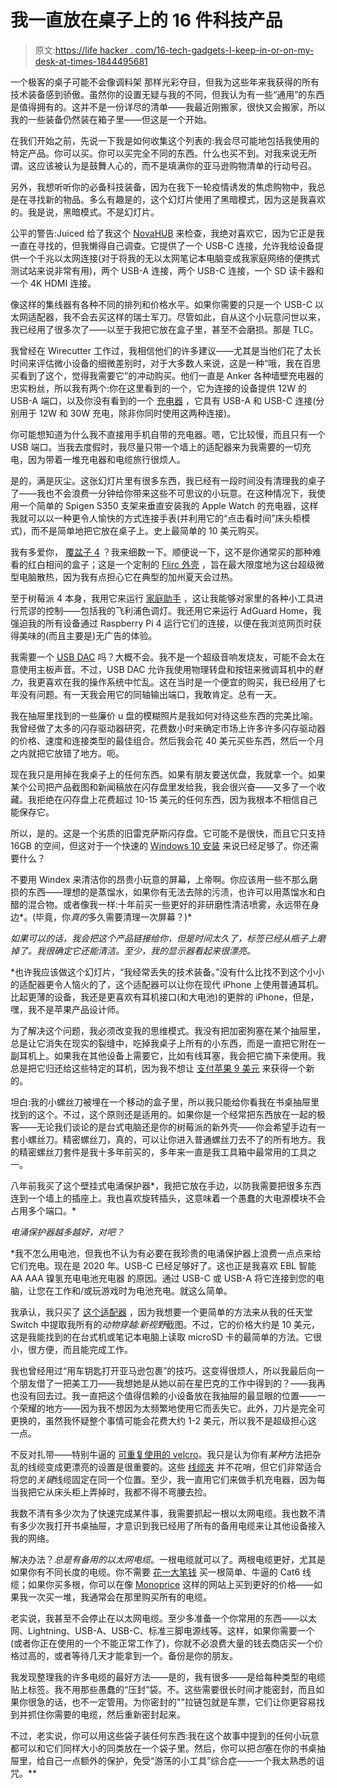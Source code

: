 # 我一直放在桌子上的 16 件科技产品

> 原文:[https://life hacker . com/16-tech-gadgets-I-keep-in-or-on-my-desk-at-times-1844495681](https://lifehacker.com/16-tech-gadgets-i-keep-in-or-on-my-desk-at-all-times-1844495681)

一个极客的桌子可能不会像调料架 那样光彩夺目，但我为这些年来我获得的所有技术装备感到骄傲。虽然你的设置无疑与我的不同，但我认为有一些“通用”的东西是值得拥有的。这并不是一份详尽的清单——我最近刚搬家，很快又会搬家，所以我的一些装备仍然装在箱子里——但这是一个开始。

在我们开始之前，先说一下我是如何收集这个列表的:我会尽可能地包括我使用的特定产品。你可以买。你可以买完全不同的东西。什么也买不到。对我来说无所谓。这应该被认为是鼓舞人心的，而不是填满你的亚马逊购物清单的行动号召。

另外，我想听听你的必备科技装备，因为在我下一轮疫情诱发的焦虑购物中，我总是在寻找新的物品。多么有趣是的，这个幻灯片使用了黑暗模式，因为这是我喜欢的。我是说，黑暗模式。不是幻灯片。

公平的警告:Juiced 给了我这个 [NovaHUB](https://juicedsystems.com/products/novahub) 来检查，我绝对喜欢它，因为它正是我一直在寻找的，但我懒得自己调查。它提供了一个 USB-C 连接，允许我给设备提供一个千兆以太网连接(对于将我的无以太网笔记本电脑变成我家庭网络的便携式测试站来说非常有用)，两个 USB-A 连接，两个 USB-C 连接，一个 SD 读卡器和一个 4K HDMI 连接。

像这样的集线器有各种不同的排列和价格水平。如果你需要的只是一个 USB-C 以太网适配器，我不会去买这样的瑞士军刀。尽管如此，自从这个小玩意问世以来，我已经用了很多次了——以至于我把它放在盒子里，甚至不会磨损。那是 TLC。

我曾经在 Wirecutter 工作过，我相信他们的许多建议——尤其是当他们花了太长时间来评估微小设备的细微差别时，对于大多数人来说，这是一种“哦，我在百思买看到了这个，觉得我需要它”的冲动购买。他们一直是 Anker 各种墙壁充电器的忠实粉丝，所以我有两个:你在这里看到的一个，它为连接的设备提供 12W 的 USB-A 端口，以及你没有看到的一个 [充电器](https://smile.amazon.com/gp/product/B07GWQ2GJC/ref=ppx_yo_dt_b_search_asin_title?asc_campaign=InlineText&asc_refurl=https://lifehacker.com/16-tech-gadgets-i-keep-in-or-on-my-desk-at-all-times-1844495681&asc_source=&ie=UTF8&psc=1&tag=kinjalifehackerlink-20) ，它具有 USB-A 和 USB-C 连接(分别用于 12W 和 30W 充电，除非你同时使用这两种连接)。

你可能想知道为什么我不直接用手机自带的充电器。嗯，它比较慢，而且只有一个 USB 端口。当我去度假时，我尽量只带一个墙上的适配器来为我需要的一切充电，因为带着一堆充电器和电缆旅行很烦人。

是的，满是灰尘。这张幻灯片里有很多东西，我已经有一段时间没有清理我的桌子了——我也不会浪费一分钟给你带来这些不可思议的小玩意。在这种情况下，我使用一个简单的 Spigen S350 支架来垂直安装我的 Apple Watch 的充电器，这样我就可以以一种更令人愉快的方式连接手表(并利用它的“点击看时间”床头柜模式)，而不是简单地把它放在桌子上。史上最简单的 10 美元购买。

我有多爱你， [覆盆子 4](https://www.raspberrypi.org/products/raspberry-pi-4-model-b/) ？我来细数一下。顺便说一下，这不是你通常买的那种难看的红白相间的盒子；这是一个定制的 [Flirc 外壳](https://smile.amazon.com/gp/product/B07WG4DW52/ref=ppx_yo_dt_b_search_asin_title?asc_campaign=InlineText&asc_refurl=https://lifehacker.com/16-tech-gadgets-i-keep-in-or-on-my-desk-at-all-times-1844495681&asc_source=&ie=UTF8&psc=1&tag=kinjalifehackerlink-20) ，旨在最大限度地为这台超级微型电脑散热，因为我有点担心它在典型的加州夏天会过热。

至于树莓派 4 本身，我用它来运行 [家庭助手](https://www.home-assistant.io/) ，这让我能够对家里的各种小工具进行荒谬的控制——包括我的飞利浦色调灯。我还用它来运行 AdGuard Home，我强迫我的所有设备通过 Raspberry Pi 4 运行它们的连接，以便在我浏览网页时获得美味的(而且主要是)无广告的体验。

我需要一个 [USB DAC](https://smile.amazon.com/gp/product/B005VO7LG6/ref=ppx_yo_dt_b_search_asin_title?asc_campaign=InlineText&asc_refurl=https://lifehacker.com/16-tech-gadgets-i-keep-in-or-on-my-desk-at-all-times-1844495681&asc_source=&ie=UTF8&psc=1&tag=kinjalifehackerlink-20) 吗？大概不会。我不是一个超级音响发烧友，可能不会太在意使用主板声音。不过，USB DAC 允许我使用物理转盘和按钮来微调耳机中的*魅力*，我更喜欢在我的操作系统中忙乱。这在当时是一个便宜的购买，我已经用了七年没有问题。有一天我会用它的同轴输出端口，我敢肯定。总有一天。

我在抽屉里找到的一些廉价 u 盘的模糊照片是我如何对待这些东西的完美比喻。我曾经做了太多的闪存驱动器研究，花费数小时来确定市场上许多许多闪存驱动器的价格、速度和连接类型的最佳组合。然后我会花 40 美元买些东西，然后一个月之内就把它放错了地方。呃。

现在我只是用掉在我桌子上的任何东西。如果有朋友要送优盘，我就拿一个。如果某个公司把产品截图和新闻稿放在闪存盘里发给我，我会很兴奋——又多了一个收藏。我拒绝在闪存盘上花费超过 10-15 美元的任何东西，因为我根本不相信自己能保存它。

所以，是的。这是一个劣质的旧雷克萨斯闪存盘。它可能不是很快，而且它只支持 16GB 的空间，但这对于一个快速的 [Windows 10 安装](https://lifehacker.com/the-ultimate-guide-to-reinstalling-windows-from-scratch-1832897572) 来说已经足够了。你还需要什么？

不要用 Windex 来清洁你的昂贵小玩意的屏幕，上帝啊。你应该用一些不那么磨损的东西——理想的是蒸馏水，如果你有无法去除的污渍，也许可以用蒸馏水和白醋的混合物。或者像我一样:十年前买一些更好的非研磨性清洁喷雾，永远带在身边*。(毕竟，你*真的*多久需要清理一次屏幕？)*

*如果可以的话，我会把这个产品链接给你，但是时间太久了，标签已经从瓶子上磨掉了。我很确定它还能清洁。至少，我的显示器看起来很漂亮。*

 *也许我应该做这个幻灯片，“我经常丢失的技术装备。”没有什么比找不到这个小小的适配器更令人恼火的了，这个适配器可以让你在现代 iPhone 上使用普通耳机。比起更薄的设备，我还是更喜欢有耳机接口(和大电池)的更胖的 iPhone，但是，嘿，我不是苹果产品设计师。

为了解决这个问题，我必须改变我的思维模式。我没有把加密狗塞在某个抽屉里，总是让它消失在现实的裂缝中，吃掉我桌子上所有的小东西，而是一直把它附在一副耳机上。如果我在其他设备上需要它，比如有线耳塞，我会把它摘下来使用。我总是把它归还给这些特定的耳机，因为我不想让 [支付苹果 9 美元](https://www.apple.com/shop/product/MMX62AM/A/lightning-to-35-mm-headphone-jack-adapter) 来获得一个新的。

坦白:我的小螺丝刀被埋在一个移动的盒子里，所以我只能给你看我在书桌抽屉里找到的这个。不过，这个原则还是适用的。如果你是一个经常把东西放在一起的极客——无论我们谈论的是台式电脑还是你的树莓派的新外壳——你会希望手边有一套小螺丝刀。精密螺丝刀，真的，可以让你进入普通螺丝刀去不了的所有地方。我的精密螺丝刀套件是我十多年前买的，多年来一直是我工具箱中最常用的工具之一。

八年前我买了这个壁挂式电涌保护器*，我把它放在手边，以防我需要把很多东西连到一个墙上的插座上。我也喜欢旋转插头，这意味着一个愚蠢的大电源模块不会占用多个端口。*

*电涌保护器越多越好，对吧？*

 *我不怎么用电池，但我也不认为有必要在我珍贵的电涌保护器上浪费一点点来给它们充电。现在是 2020 年。USB-C 已经足够好了。这也正是我喜欢 EBL 智能 AA AAA 镍氢充电电池充电器 的原因。通过 USB-C 或 USB-A 将它连接到您的电脑，让您在工作和/或玩游戏时为电池充电。就这么简单。

我承认，我只买了 [这个适配器](https://smile.amazon.com/gp/product/B006T9B6R2/ref=ppx_yo_dt_b_search_asin_title?asc_campaign=InlineText&asc_refurl=https://lifehacker.com/16-tech-gadgets-i-keep-in-or-on-my-desk-at-all-times-1844495681&asc_source=&ie=UTF8&psc=1&tag=kinjalifehackerlink-20) ，因为我想要一个更简单的方法来从我的任天堂 Switch 中提取我所有的*动物穿越:新视野*截图。不过，它的价格大约是 10 美元，这是我能找到的在台式机或笔记本电脑上读取 microSD 卡的最简单的方法。它很小，很方便，而且能完成工作。

我也曾经用过“用车钥匙打开亚马逊包裹”的技巧。这变得很烦人，所以我最后向一个朋友借了一把美工刀——我想她是从她以前在星巴克的工作中得到的？——我再也没有回去过。我一直把这个值得信赖的小设备放在我抽屉的最显眼的位置——一个荣耀的地方——因为我不想因为太频繁地使用它而丢失它。此外，刀片是完全可更换的，虽然我怀疑整个事情可能会花费大约 1-2 美元，所以我不是超级担心这一点。

不反对扎带——特别牛逼的 [可重复使用的 velcro](https://smile.amazon.com/gp/product/B001E1Y5O6/ref=ppx_yo_dt_b_search_asin_title?asc_campaign=InlineText&asc_refurl=https://lifehacker.com/16-tech-gadgets-i-keep-in-or-on-my-desk-at-all-times-1844495681&asc_source=&ie=UTF8&psc=1&tag=kinjalifehackerlink-20)。我只是认为你有*某种*方法把杂乱的线缆变成更漂亮的设置是很重要的。这些 [线缆夹](https://smile.amazon.com/gp/product/B00V3KM1Y4/ref=ppx_yo_dt_b_search_asin_title?asc_campaign=InlineText&asc_refurl=https://lifehacker.com/16-tech-gadgets-i-keep-in-or-on-my-desk-at-all-times-1844495681&asc_source=&ie=UTF8&psc=1&tag=kinjalifehackerlink-20) 并不花哨，但它们非常适合将您的*关键*线缆固定在同一个位置。至少，我一直用它们来做手机充电器，因为每当我把它从床头柜上弄掉时，我都不得不弯腰去捡。

我数不清有多少次为了快速完成某件事，我需要抓起一根以太网电缆。我也数不清有多少次我打开书桌抽屉，才意识到我已经用了所有的备用电缆来让其他设备接入我的网络。

解决办法？*总是有备用的以太网电缆*。一根电缆就可以了。两根电缆更好，尤其是如果你有不同长度的电缆。你不需要 [花一大笔钱](https://smile.amazon.com/dp/B00N2VILDM/ref=twister_B00O1RTQJE?_encoding=UTF8&asc_campaign=InlineText&asc_refurl=https://lifehacker.com/16-tech-gadgets-i-keep-in-or-on-my-desk-at-all-times-1844495681&asc_source=&psc=1&tag=kinjalifehackerlink-20) 买一根简单、牛逼的 Cat6 线缆；如果你买多根，你可以在像 [Monoprice](https://www.monoprice.com/) 这样的网站上买到更好的价格——如果我一次买一堆，我通常会在那里购买所有的电缆。

老实说，我甚至不会停止在以太网电缆。至少多准备一个你常用的东西——以太网、Lightning、USB-A、USB-C、标准三脚电源线等。这样，如果你需要一个(或者你正在使用的一个不能正常工作了)，你就不必浪费大量的钱去商店买一个价格过高的，或者等待几天才能拿到一个。备份是你的朋友。

我发现整理我的许多电缆的最好方法——是的，我有很多——是给每种类型的电缆贴上标签。我不用那些愚蠢的“压封”袋。不。这些需要很长时间才能密封，而且如果你很急的话，也不一定管用。为你密封的""拉链包就是车票，它们让你更容易找到并抓住你需要的电缆，然后重新密封起来。

不过，老实说，你可以用这些袋子装任何东西:我在这个故事中提到的任何小玩意都可以和它们同样大小的同类放在一个袋子里。然后，你可以把*包*塞在你的书桌抽屉里，给自己一点额外的保护，免受“游荡的小工具”综合症——一个我太熟悉的诅咒。**